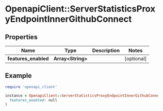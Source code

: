 # OpenapiClient::ServerStatisticsProxyEndpointInnerGithubConnect

## Properties

| Name | Type | Description | Notes |
| ---- | ---- | ----------- | ----- |
| **features_enabled** | **Array&lt;String&gt;** |  | [optional] |

## Example

```ruby
require 'openapi_client'

instance = OpenapiClient::ServerStatisticsProxyEndpointInnerGithubConnect.new(
  features_enabled: null
)
```

